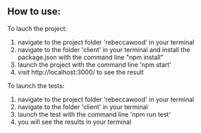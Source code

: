## How to use:

To lauch the project:

1. navigate to the project folder 'rebeccawood' in your terminal
2. navigate to the folder 'client' in your terminal and install the package.json with the command line "npm install"
3. launch the project with the command line 'npm start'
4. visit http://localhost:3000/ to see the result

To launch the tests:

1. navigate to the project folder 'rebeccawood' in your terminal
2. navigate to the folder 'client' in your terminal
3. launch the test with the command line 'npm run test'
4. you will see the results in your terminal
